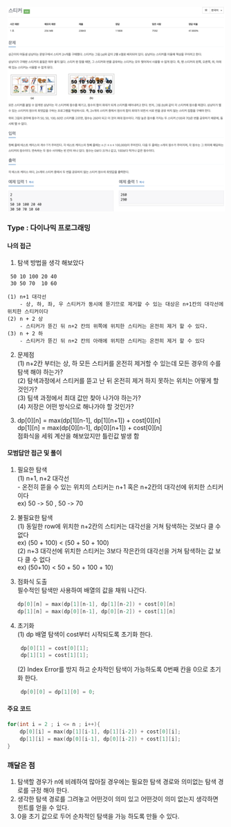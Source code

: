 ![Problem](https://github.com/seongjinkime/problem-solving/blob/master/images/9465.png)
### Type :  다이나믹 프로그래밍

#### 나의 접근
1. 탐색 방법을 생각 해보았다
```
 50 10 100 20 40
 30 50 70  10 60
```  
    (1) n+1 대각선  
        - 상, 하, 좌, 우 스티커가 동시에 뜯기므로 제거할 수 있는 대상은 n+1칸의 대각선에 위치한 스티커이다  
    (2) n + 2 상
        - 스티커가 뜯긴 뒤 n+2 칸의 위쪽에 위치한 스티커는 온전히 제거 할 수 있다.  
    (3) n + 2 하
        - 스티커가 뜯긴 뒤 n+2 칸의 아래에 위치한 스티커는 온전히 제거 할 수 있다
    
2. 문제점  
    (1) n+2칸 부터는 상, 하 모든 스티커를 온전히 제거할 수 있는데 모든 경우의 수를 탐색 해야 하는가?  
    (2) 탐색과정에서 스티커를 뜯고 난 뒤 온전히 제거 하지 못하는 위치는 어떻게 할 것인가?  
    (3) 팀색 과정에서 최대 값만 찾아 나가야 하는가?  
    (4) 저장은 어떤 방식으로 해나가야 할 것인가?  

3. dp[0][n] = max(dp[1][n-1], dp[1][n+1]) + cost[0][n]  
   dp[1][n] = max(dp[0][n-1], dp[0][n+1]) + cost[0][n]  
   점화식을 세워 계산을 해보았지만 틀린값 발생 함
 
 
#### 모범답안 접근 및 풀이

1. 필요한 탐색  
    (1) n+1, n+2 대각선  
        - 온전히 뜯을 수 있는 위치의 스티커는 n+1 혹은 n+2칸의 대각선에 위치한 스티커 이다  
          ex) 50 -> 50 , 50 -> 70  
    
2. 불필요한 탐색  
    (1) 동일한 row에 위치한 n+2칸의 스티커는 대각선을 거쳐 탐색하는 것보다 클 수 없다  
       ex) (50 + 100) < (50 + 50 + 100)  
    (2) n+3 대각선에 위치한 스티커는 3보다 작은칸의 대각선을 거쳐 탐색하는 값 보다 클 수 없다  
       ex) (50+10) < 50 + 50 + 100 + 10)  

3. 점화식 도출  
    필수적인 탐색만 사용하여 배열의 값을 채워 나간다.  
    ```cpp
    dp[0][n] = max(dp[1][n-1], dp[1][n-2]) + cost[0][n]
    dp[1][n] = max(dp[0][n-1], dp[0][n-2]) + cost[1][n]
    ```

4. 초기화  
   (1) dp 배열 탐색이 cost부터 시작되도록 초기화 한다. 
   ```cpp
    dp[0][1] = cost[0][1];
    dp[1][1] = cost[1][1];
   ```
   (2) Index Error를 방지 하고 순차적인 탐색이 가능하도록 0번째 칸을 0으로 초기화 한다.  
   ```cpp
    dp[0][0] = dp[1][0] = 0;
   ```    
  
#### 주요 코드
```cpp
for(int i = 2 ; i <= n ; i++){
    dp[0][i] = max(dp[1][i-1], dp[1][i-2]) + cost[0][i];
    dp[1][i] = max(dp[0][i-1], dp[0][i-2]) + cost[1][i];
}
```

### 깨달은 점
1. 탐색할 경우가 n에 비례하여 많아질 경우에는 필요한 탐색 경로와 의미없는 탐색 경로를 규정 해야 한다.
2. 생각한 탐색 경로를 그려놓고 어떤것이 의미 있고 어떤것이 의미 없는지 생각하면 힌트를 얻을 수 있다.
3. 0을 초기 값으로 두어 순차적인 탐색을 가능 하도록 만들 수 있다.

